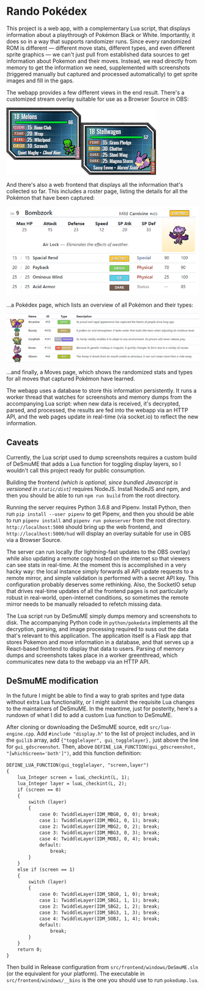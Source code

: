 # Rando Pokédex

This project is a web app, with a complementary Lua script, that displays information about a playthrough of Pokémon Black or White. Importantly, it does so in a way that supports randomizer runs. Since every randomized ROM is different &mdash; different move stats, different types, and even different sprite graphics &mdash; we can't just pull from established data sources to get information about Pokemon and their moves. Instead, we read directly from memory to get the information we need, supplemented with screenshots (triggered manually but captured and processed automatically) to get sprite images and fill in the gaps.

The webapp provides a few different views in the end result. There's a customized stream overlay suitable for use as a Browser Source in OBS:

![hud](doc/readme_01_hud.png)

And there's also a web frontend that displays all the information that's collected so far. This includes a roster page, listing the details for all the Pokémon that have been captured:

![roster](doc/readme_02_roster.png)

...a Pokédex page, which lists an overview of all Pokémon and their types:

![pokedex](doc/readme_03_pokedex.png)

...and finally, a Moves page, which shows the randomized stats and types for all moves that captured Pokémon have learned.

The webapp uses a database to store this information persistently. It runs a worker thread that watches for screenshots and memory dumps from the accompanying Lua script: when new data is received, it's decrypted, parsed, and processed, the results are fed into the webapp via an HTTP API, and the web pages update in real-time (via socket.io) to reflect the new information.

## Caveats

Currently, the Lua script used to dump screenshots requires a custom build of DeSmuME that adds a Lua function for toggling display layers, so I wouldn't call this project ready for public consumption.

Building the frontend _(which is optional, since bundled Javascript is versioned in `static/dist`)_ requires NodeJS. Install NodeJS and npm, and then you should be able to run `npm run build` from the root directory.

Running the server requires Python 3.6.8 and Pipenv. Install Python, then run `pip install --user pipenv` to get Pipenv, and then you should be able to run `pipenv install` and `pipenv run pokeserver` from the root directory. `http://localhost:5000` should bring up the web frontend, and `http://localhost:5000/hud` will display an overlay suitable for use in OBS via a Browser Source.

The server can run locally (for lightning-fast updates to the OBS overlay) while also updating a remote copy hosted on the internet so that viewers can see stats in real-time. At the moment this is accomplished in a very hacky way: the local instance simply forwards all API update requests to a remote mirror, and simple validation is performed with a secret API key. This configuration probably deserves some rethinking. Also, the SocketIO setup that drives real-time updates of all the frontend pages is not particularly robust in real-world, open-internet conditions, so sometimes the remote mirror needs to be manually reloaded to refetch missing data.

The Lua script run by DeSmuME simply dumps memory and screenshots to disk. The accompanying Python code in `python/pokedata` implements all the decryption, parsing, and image processing required to suss out the data that's relevant to this application. The application itself is a Flask app that stores Pokemon and move information in a database, and that serves up a React-based frontend to display that data to users. Parsing of memory dumps and screenshots takes place in a worker greenthread, which communicates new data to the webapp via an HTTP API.

## DeSmuME modification

In the future I might be able to find a way to grab sprites and type data without extra Lua functionality, or I might submit the requisite Lua changes to the maintainers of DeSmuME. In the meantime, just for posterity, here's a rundown of what I did to add a custom Lua function to DeSmuME.

After cloning or downloading the DeSmuME source, edit `src/lua-engine.cpp`. Add `#include "display.h"` to the list of project includes, and in the `guilib` array, add `{"togglelayer", gui_togglelayer},` just above the line for `gui_gdscreenshot`. Then, above `DEFINE_LUA_FUNCTION(gui_gdscreenshot, "[whichScreen='both']")`, add this function definition:

    DEFINE_LUA_FUNCTION(gui_togglelayer, "screen,layer")
    {
        lua_Integer screen = luaL_checkint(L, 1);
        lua_Integer layer = luaL_checkint(L, 2);
        if (screen == 0)
        {
            switch (layer)
            {
                case 0: TwiddleLayer(IDM_MBG0, 0, 0); break;
                case 1: TwiddleLayer(IDM_MBG1, 0, 1); break;
                case 2: TwiddleLayer(IDM_MBG2, 0, 2); break;
                case 3: TwiddleLayer(IDM_MBG3, 0, 3); break;
                case 4: TwiddleLayer(IDM_MOBJ, 0, 4); break;
                default:
                    break;
            }
        }
        else if (screen == 1)
        {
            switch (layer)
            {
                case 0: TwiddleLayer(IDM_SBG0, 1, 0); break;
                case 1: TwiddleLayer(IDM_SBG1, 1, 1); break;
                case 2: TwiddleLayer(IDM_SBG2, 1, 2); break;
                case 3: TwiddleLayer(IDM_SBG3, 1, 3); break;
                case 4: TwiddleLayer(IDM_SOBJ, 1, 4); break;
                default:
                    break;
            }
        }
        return 0;
    }

Then build in Release configuration from `src/frontend/windows/DeSmuME.sln` (or the equivalent for your platform). The executable in `src/frontend/windows/__bins` is the one you should use to run `pokedump.lua`.
